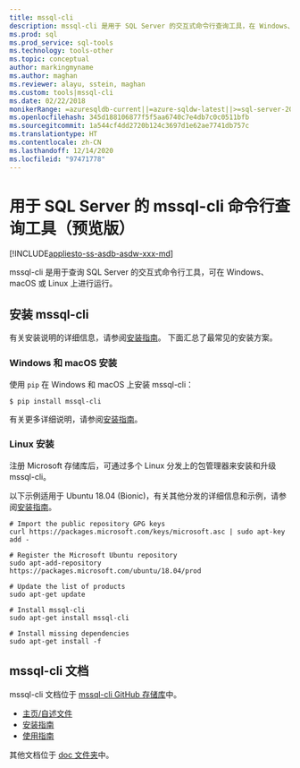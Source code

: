 ```yaml
---
title: mssql-cli
description: mssql-cli 是用于 SQL Server 的交互式命令行查询工具，在 Windows、macOS 或 Linux 上运行。
ms.prod: sql
ms.prod_service: sql-tools
ms.technology: tools-other
ms.topic: conceptual
author: markingmyname
ms.author: maghan
ms.reviewer: alayu, sstein, maghan
ms.custom: tools|mssql-cli
ms.date: 02/22/2018
monikerRange: =azuresqldb-current||=azure-sqldw-latest||>=sql-server-2016||>=sql-server-linux-2017
ms.openlocfilehash: 345d188106877f5f5aa6740c7e4db7c0c0511bfb
ms.sourcegitcommit: 1a544cf4dd2720b124c3697d1e62ae7741db757c
ms.translationtype: HT
ms.contentlocale: zh-CN
ms.lasthandoff: 12/14/2020
ms.locfileid: "97471778"
---
```

# <a name="mssql-cli-command-line-query-tool-for-sql-server-preview"></a>用于 SQL Server 的 mssql-cli 命令行查询工具（预览版）

[!INCLUDE[appliesto-ss-asdb-asdw-xxx-md](../includes/appliesto-ss-asdb-asdw-xxx-md.md)]

mssql-cli 是用于查询 SQL Server 的交互式命令行工具，可在 Windows、macOS 或 Linux 上进行运行。

## <a name="install-mssql-cli"></a>安装 mssql-cli

有关安装说明的详细信息，请参阅[安装指南](https://github.com/dbcli/mssql-cli/tree/master/doc/installation)。 下面汇总了最常见的安装方案。

### <a name="windows-and-macos-installation"></a>Windows 和 macOS 安装

使用 `pip` 在 Windows 和 macOS 上安装 mssql-cli：

```$ pip install mssql-cli```

有关更多详细说明，请参阅[安装指南](https://github.com/dbcli/mssql-cli/tree/master/doc/installation)。

### <a name="linux-installation"></a>Linux 安装

注册 Microsoft 存储库后，可通过多个 Linux 分发上的包管理器来安装和升级 mssql-cli。

以下示例适用于 Ubuntu 18.04 (Bionic)，有关其他分发的详细信息和示例，请参阅[安装指南](https://github.com/dbcli/mssql-cli/tree/master/doc/installation)。

```
# Import the public repository GPG keys
curl https://packages.microsoft.com/keys/microsoft.asc | sudo apt-key add -

# Register the Microsoft Ubuntu repository
sudo apt-add-repository https://packages.microsoft.com/ubuntu/18.04/prod

# Update the list of products
sudo apt-get update

# Install mssql-cli
sudo apt-get install mssql-cli

# Install missing dependencies
sudo apt-get install -f
```

## <a name="mssql-cli-documentation"></a>mssql-cli 文档

mssql-cli 文档位于 [mssql-cli GitHub 存储库](https://github.com/dbcli/mssql-cli)中。

- [主页/自述文件](https://github.com/dbcli/mssql-cli)
- [安装指南](https://github.com/dbcli/mssql-cli/tree/master/doc/installation)
- [使用指南](https://github.com/dbcli/mssql-cli/blob/master/doc/usage_guide.md)

其他文档位于 [doc 文件夹](https://github.com/dbcli/mssql-cli/tree/master/doc)中。
